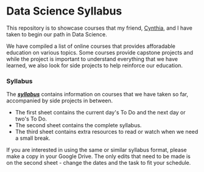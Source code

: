# Data Science Syllabus

This repository is to showcase courses that my friend, [Cynthia](https://github.com/cynthziawong), and I have taken to begin our path in Data Science. 

We have compiled a list of online courses that provides afforadable education on various topics. Some courses provide capstone projects and while the project 
is important to understand everything that we have learned, we also look for side projects to help reinforce our education.

### Syllabus

The [***syllabus***](https://docs.google.com/spreadsheets/d/1AxaX1O_FBesAwd133R0PTaOppwErw-m1gTMkc5muE6Y/edit?usp=sharing) contains information 
on courses that we have taken so far, accompanied by side projects in between.

- The first sheet contains the current day's To Do and the next day or two's To Do.
- The second sheet contains the complete syllabus.
- The third sheet contains extra resources to read or watch when we need a small break.

If you are interested in using the same or similar syllabus format, please make a copy in your Google Drive. The only edits that need to be made is on the second sheet -
change the dates and the task to fit your schedule.
